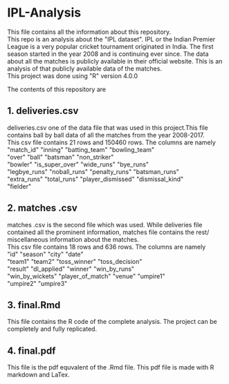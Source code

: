 # IPL-Analysis
This file contains all the information about this repository.\
This repo is an analysis about the "IPL dataset". IPL or the Indian Premier League is a very popular cricket tournament originated in India. The first season started in the year 2008 and is continuing ever since. The data about all the matches is publicly available in their official website. This is an analysis of that publicly available data of the matches.\
This project was done using "R" version 4.0.0

The contents of this repository are

## 1. deliveries.csv
deliveries.csv one of the data file that was used in this project.This file contains ball by ball data of all the matches from the year 2008-2017.\
This csv file contains 21 rows and 150460 rows. The columns are namely\
"match_id"         "inning"           "batting_team"     "bowling_team" \
"over"             "ball"             "batsman"          "non_striker"  \
"bowler"           "is_super_over"    "wide_runs"        "bye_runs"     \
"legbye_runs"      "noball_runs"      "penalty_runs"     "batsman_runs" \
"extra_runs"       "total_runs"       "player_dismissed" "dismissal_kind" \
"fielder" 

## 2. matches .csv
matches .csv is the second file which was used. While deliveries file contained all the prominent information, matches file contains the rest/ miscellaneous information about the matches. \
This csv file contains 18 rows and 636 rows. The columns are namely\
"id"              "season"          "city"            "date"           \
"team1"           "team2"           "toss_winner"     "toss_decision"  \
"result"          "dl_applied"      "winner"          "win_by_runs"    \
"win_by_wickets"  "player_of_match" "venue"           "umpire1"        \
"umpire2"         "umpire3" 

## 3. final.Rmd
This file contains the R code of the complete analysis. The project can be completely and fully replicated.

## 4. final.pdf
This file is the pdf equvalent of the .Rmd file. This pdf file is made with R markdown and LaTex. 





